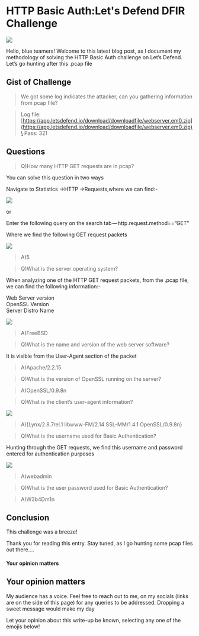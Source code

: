 # HTTP Basic Auth:Let's Defend DFIR Challenge

![](https://cdn-images-1.medium.com/max/1000/1\*H1rhWTgN9396jHzWCFn0qA.png)

Hello, blue teamers! Welcome to this latest blog post, as I document my methodology of solving the HTTP Basic Auth challenge on Let’s Defend. Let’s go hunting after this .pcap file

## Gist of Challenge

> We got some log indicates the attacker, can you gathering information from pcap file?

> Log file: [https://app.letsdefend.io/download/downloadfile/webserver.em0.zip](https://app.letsdefend.io/download/downloadfile/webserver.em0.zip)\
> Pass: 321

## **Questions**

> Q)How many HTTP GET requests are in pcap?

You can solve this question in two ways

Navigate to Statistics ->HTTP ->Requests,where we can find:-

![](https://cdn-images-1.medium.com/max/1000/1\*F38xpfe43Voabjajk5t4yg.png)

or

Enter the following query on the search tab — http.request.method==”GET”

Where we find the following GET request packets

![](https://cdn-images-1.medium.com/max/1000/1\*Uv-5PTGOvbZmX9TQdRp2tw.png)

> A)5

> Q)What is the server operating system?

When analyzing one of the HTTP GET request packets, from the .pcap file, we can find the following information:-

Web Server version\
OpenSSL Version\
Server Distro Name

![](https://cdn-images-1.medium.com/max/1000/1\*JZ2o-e3otR8kTyRV0QSqvw.png)

> A)FreeBSD

> Q)What is the name and version of the web server software?

It is visible from the User-Agent section of the packet&#x20;

> A)Apache/2.2.15

> Q)What is the version of OpenSSL running on the server?

> A)OpenSSL/0.9.8n

> Q)What is the client’s user-agent information?

![](https://cdn-images-1.medium.com/max/1000/1\*FmA14pDg4z1mXHCn7fzt8g.png)

> A){Lynx/2.8.7rel.1 libwww-FM/2.14 SSL-MM/1.4.1 OpenSSL/0.9.8n}

> Q)What is the username used for Basic Authentication?

Hunting through the GET requests, we find this username and password entered for authentication purposes

![](https://cdn-images-1.medium.com/max/1000/1\*ejDaFd\_ZxhxpugG597odYA.png)

> A)webadmin

> Q)What is the user password used for Basic Authentication?

> A)W3b4Dm1n

## Conclusion

This challenge was a breeze!

Thank you for reading this entry. Stay tuned, as I go hunting some pcap files out there….

#### Your opinion matters

## Your opinion matters

My audience has a voice. Feel free to reach out to me, on my socials (links are on the side of this page) for any queries to be addressed. Dropping a sweet message would make my day

Let your opinion about this write-up be known, selecting any one of the emojis below!

